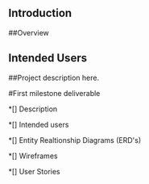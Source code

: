 ## Introduction 

##Overview

## Intended Users 

##Project description here. 


#First milestone deliverable 

*[] Description 

*[] Intended users

*[] Entity Realtionship Diagrams (ERD's) 

*[] Wireframes

*[] User Stories 




